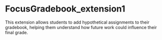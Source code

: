 # FocusGradebook_extension1
This extension allows students to add hypothetical assignments to their gradebook, helping them understand how future work could influence their final grade.
